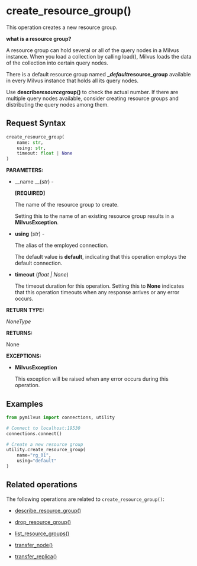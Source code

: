 # create_resource_group()

This operation creates a new resource group. 

<div class="admonition note">

<p><b>what is a resource group?</b></p>

<p>A resource group can hold several or all of the query nodes in a Milvus instance. When you load a collection by calling load(), Milvus loads the data of the collection into certain query nodes.</p>
<p>There is a default resource group named <strong>_<em>default</em>resource_group</strong> available in every Milvus instance that holds all its query nodes. </p>
<p>Use <strong>describe<em>resource</em>group()</strong> to check the actual number. If there are multiple query nodes available, consider creating resource groups and distributing the query nodes among them.</p>

</div>

## Request Syntax

```python
create_resource_group(
    name: str,
    using: str,
    timeout: float | None
)
```

__PARAMETERS:__

- __name __(_str_) -

    __[REQUIRED]__

    The name of the resource group to create.

    Setting this to the name of an existing resource group results in a __MilvusException__.

- __using__ (_str_) - 

    The alias of the employed connection.

    The default value is __default__, indicating that this operation employs the default connection.

- __timeout__ (_float _|_ None_)  

    The timeout duration for this operation. Setting this to __None__ indicates that this operation timeouts when any response arrives or any error occurs.

__RETURN TYPE:__

_NoneType_

__RETURNS:__

None

__EXCEPTIONS:__

- __MilvusException__

    This exception will be raised when any error occurs during this operation.

## Examples

```python
from pymilvus import connections, utility

# Connect to localhost:19530
connections.connect()

# Create a new resource group
utility.create_resource_group(
    name="rg_01",
    using="default"
)
```

## Related operations

The following operations are related to `create_resource_group()`:

- [describe_resource_group()](./describe_resource_group.md)

- [drop_resource_group()](./drop_resource_group.md)

- [list_resource_groups()](./list_resource_groups.md)

- [transfer_node()](./transfer_node.md)

- [transfer_replica()](./transfer_replica.md)

